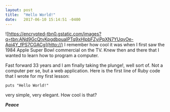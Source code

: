 ```yaml
---
layout: post
title:  "Hello World!"
date:   2017-06-10 15:14:51 -0400
---
```


![https://encrypted-tbn0.gstatic.com/images?q=tbn:ANd9GcQtvKpgdbpuaIPTq9xHlpbFZyiPpXN7YUqyOe-Api4Y_fPS7CGACg](http://)
I remember how cool it was when I first saw the 1984 Apple Super Bowl commercial on the TV.
Knew then and there that I wanted to learn how to program a computer.

Fast forward 33 years and I am finally taking the plunge!, well sort of. Not a computer per se, but a web application. Here is the first line of Ruby code that I wrote for my first lesson:

```
puts "Hello World!"
```

very simple, very elegant. How cool is that?

***Peace***

